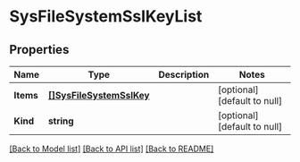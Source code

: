 # SysFileSystemSslKeyList

## Properties
Name | Type | Description | Notes
------------ | ------------- | ------------- | -------------
**Items** | [**[]SysFileSystemSslKey**](sys_file_systemSslKey.md) |  | [optional] [default to null]
**Kind** | **string** |  | [optional] [default to null]

[[Back to Model list]](../README.md#documentation-for-models) [[Back to API list]](../README.md#documentation-for-api-endpoints) [[Back to README]](../README.md)


